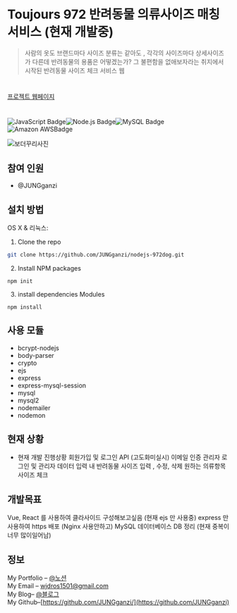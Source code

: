 
# Toujours 972 반려동물 의류사이즈 매칭 서비스  (현재 개발중)
> 사람의 옷도 브랜드마다 사이즈 분류는 같아도 , 각각의 사이즈마다 상세사이즈가 다른데
반려동물의 용품은 어떻겠는가? 그 불편함을 없애보자라는 취지에서 시작된
반려동물 사이즈 체크 서비스 웹
#
[프로젝트 웹페이지](https://github.com/)  
#
![JavaScript Badge](http://img.shields.io/badge/-JavaScript%20-F7DF1E?style=flat-square&logo=JavaScript&logoColor=white)![Node.js Badge](http://img.shields.io/badge/Node.js-339933?style=flat-square&logo=Node.js&logoColor=white)![MySQL Badge](http://img.shields.io/badge/MySQL-4479A1?style=flat-square&logo=MySQL&logoColor=white)
![Amazon AWSBadge](http://img.shields.io/badge/AmazonAWS-232F3E?style=flat-square&logo=AmazonAWS&logoColor=white)




![보더꾸리사진](https://user-images.githubusercontent.com/63602609/111181173-0a383380-85f1-11eb-979d-ad89639c4eea.jpg)

## 참여 인원
-  @JUNGganzi
## 설치 방법

OS X & 리눅스:
1. Clone the repo
```sh
git clone https://github.com/JUNGganzi/nodejs-972dog.git
```
2.  Install NPM packages 
```
npm init
```
3. install dependencies Modules
```
npm install
```

## 사용 모듈
- bcrypt-nodejs
- body-parser
- crypto
- ejs
- express
- express-mysql-session
- mysql
- mysql2
- nodemailer
- nodemon
## 현재 상황
- 현재 개발 진행상황
	회원가입 및 로그인 API (고도화미실시)
	이메일 인증
	관리자 로그인 및 관리자 데이터 입력
	내 반려동물 사이즈 입력 , 수정, 삭제
	원하는 의류항목 사이즈 체크
## 개발목표
Vue, React 를 사용하여 클라사이드 구성해보고싶음
(현재 ejs 만 사용중)
express 만 사용하여 https 배포 (Nginx 사용안하고)
MySQL 데이터베이스 DB 정리 (현재 중복이 너무 많이일어남)

## 정보

My Portfolio – [@노션](https://www.notion.so/Hello-I-m-Louis-6ec5e3f6bde04aa89dd19509654ef465)  
My Email – wjdros1501@gmail.com  
My Blog– [@블로그](https://ganzicoder.tistory.com/)  
My Github–[https://github.com/JUNGganzi/](https://github.com/JUNGganzi)
